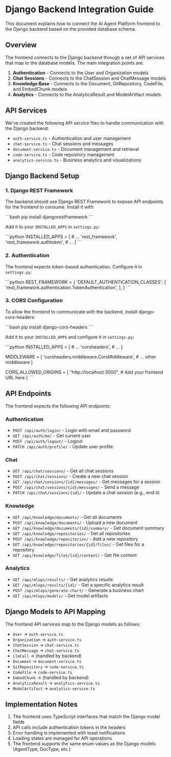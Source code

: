 # Django Backend Integration Guide

This document explains how to connect the AI Agent Platform frontend to the Django backend based on the provided database schema.

## Overview

The frontend connects to the Django backend through a set of API services that map to the database models. The main integration points are:

1. **Authentication** - Connects to the User and Organization models
2. **Chat Sessions** - Connects to the ChatSession and ChatMessage models
3. **Knowledge Base** - Connects to the Document, GitRepository, CodeFile, and EmbedChunk models
4. **Analytics** - Connects to the AnalyticsResult and ModelArtifact models

## API Services

We've created the following API service files to handle communication with the Django backend:

- `auth-service.ts` - Authentication and user management
- `chat-service.ts` - Chat sessions and messages
- `document-service.ts` - Document management and retrieval
- `code-service.ts` - Code repository management
- `analytics-service.ts` - Business analytics and visualizations

## Django Backend Setup

### 1. Django REST Framework

The backend should use Django REST Framework to expose API endpoints for the frontend to consume. Install it with:

\`\`\`bash
pip install djangorestframework
\`\`\`

Add it to your `INSTALLED_APPS` in `settings.py`:

\`\`\`python
INSTALLED_APPS = [
    # ...
    'rest_framework',
    'rest_framework.authtoken',
    # ...
]
\`\`\`

### 2. Authentication

The frontend expects token-based authentication. Configure it in `settings.py`:

\`\`\`python
REST_FRAMEWORK = {
    'DEFAULT_AUTHENTICATION_CLASSES': [
        'rest_framework.authentication.TokenAuthentication',
    ],
}
\`\`\`

### 3. CORS Configuration

To allow the frontend to communicate with the backend, install django-cors-headers:

\`\`\`bash
pip install django-cors-headers
\`\`\`

Add it to your `INSTALLED_APPS` and configure it in `settings.py`:

\`\`\`python
INSTALLED_APPS = [
    # ...
    'corsheaders',
    # ...
]

MIDDLEWARE = [
    'corsheaders.middleware.CorsMiddleware',
    # ... other middleware
]

CORS_ALLOWED_ORIGINS = [
    "http://localhost:3000",
    # Add your frontend URL here
]
\`\`\`

## API Endpoints

The frontend expects the following API endpoints:

### Authentication

- `POST /api/auth/login/` - Login with email and password
- `GET /api/auth/me/` - Get current user
- `POST /api/auth/logout/` - Logout
- `PATCH /api/auth/profile/` - Update user profile

### Chat

- `GET /api/chat/sessions/` - Get all chat sessions
- `POST /api/chat/sessions/` - Create a new chat session
- `GET /api/chat/sessions/{id}/messages/` - Get messages for a session
- `POST /api/chat/sessions/{id}/messages/` - Send a message
- `PATCH /api/chat/sessions/{id}/` - Update a chat session (e.g., end it)

### Knowledge

- `GET /api/knowledge/documents/` - Get all documents
- `POST /api/knowledge/documents/` - Upload a new document
- `GET /api/knowledge/documents/{id}/summary/` - Get document summary
- `GET /api/knowledge/repositories/` - Get all repositories
- `POST /api/knowledge/repositories/` - Add a new repository
- `GET /api/knowledge/repositories/{id}/files/` - Get files for a repository
- `GET /api/knowledge/files/{id}/content/` - Get file content

### Analytics

- `GET /api/mlops/results/` - Get analytics results
- `GET /api/mlops/results/{id}/` - Get a specific analytics result
- `POST /api/mlops/generate-chart/` - Generate a business chart
- `GET /api/mlops/models/` - Get model artifacts

## Django Models to API Mapping

The frontend API services map to the Django models as follows:

- `User` → `auth-service.ts`
- `Organization` → `auth-service.ts`
- `ChatSession` → `chat-service.ts`
- `ChatMessage` → `chat-service.ts`
- `LlmCall` → (handled by backend)
- `Document` → `document-service.ts`
- `GitRepository` → `code-service.ts`
- `CodeFile` → `code-service.ts`
- `EmbedChunk` → (handled by backend)
- `AnalyticsResult` → `analytics-service.ts`
- `ModelArtifact` → `analytics-service.ts`

## Implementation Notes

1. The frontend uses TypeScript interfaces that match the Django model fields
2. API calls include authentication tokens in the headers
3. Error handling is implemented with toast notifications
4. Loading states are managed for API operations
5. The frontend supports the same enum values as the Django models (AgentType, DocType, etc.)
